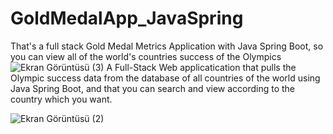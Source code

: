 # GoldMedalApp_JavaSpring
That's a full stack Gold Medal Metrics Application with Java Spring Boot, so you can view all of the world's countries success of the Olympics 
![Ekran Görüntüsü (3)](https://user-images.githubusercontent.com/73538407/194673630-4e1d03a2-7c49-4ede-9995-203df5483dd2.png)
A Full-Stack Web applicatication that pulls the Olympic success data from
the database of all countries of the world using Java Spring Boot, and
that you can search and view according to the country which you
want.

![Ekran Görüntüsü (2)](https://user-images.githubusercontent.com/73538407/194673752-b6369891-e60c-41fa-9087-e451d4af4789.png)

